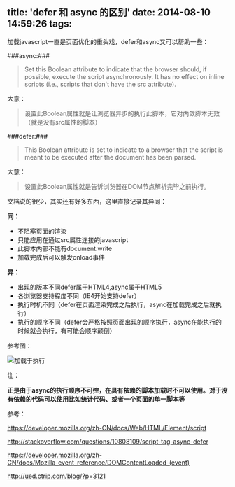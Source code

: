 title: 'defer 和 async 的区别'
date: 2014-08-10 14:59:26
tags:
---
加载javascript一直是页面优化的重头戏，defer和async又可以帮助一些：

###async:###

>Set this Boolean attribute to indicate that the browser should, if possible, execute the script asynchronously. It has no effect on inline scripts (i.e., scripts that don't have the src attribute).

大意：

>设置此Boolean属性就是让浏览器异步的执行此脚本，它对内敛脚本无效（就是没有src属性的脚本）

###defer:###

>This Boolean attribute is set to indicate to a browser that the script is meant to be executed after the document has been parsed. 

大意：

>设置此Boolean属性就是告诉浏览器在DOM节点解析完毕之前执行。

文档说的很少，其实还有好多东西，这里直接记录其异同：

__同：__

* 不阻塞页面的渲染
* 只能应用在通过src属性连接的javascript
* 此脚本内部不能有document.write
* 加载完成后可以触发onload事件

__异：__

* 出现的版本不同defer属于HTML4,async属于HTML5
* 各浏览器支持程度不同（IE4开始支持defer）
* 执行时机不同（defer在页面渲染完成之后执行，async在加载完成之后就执行）
* 执行的顺序不同（defer会严格按照页面出现的顺序执行，async在能执行的时候就会执行，有可能会顺序颠倒）

参考图：

![加载于执行](http://img2.picbed.org/uploads/2014/08/execution2.jpg)

注：

__正是由于async的执行顺序不可控，在具有依赖的脚本加载时不可以使用。对于没有依赖的代码可以使用比如统计代码、或者一个页面的单一脚本等__

参考：

https://developer.mozilla.org/zh-CN/docs/Web/HTML/Element/script

http://stackoverflow.com/questions/10808109/script-tag-async-defer

https://developer.mozilla.org/zh-CN/docs/Mozilla_event_reference/DOMContentLoaded_(event)

http://ued.ctrip.com/blog/?p=3121
